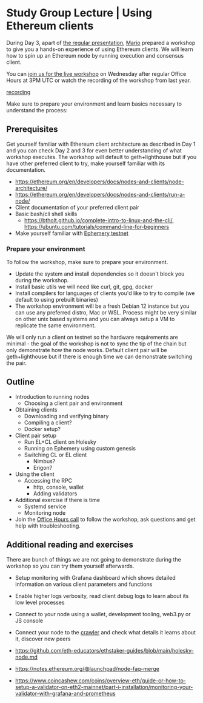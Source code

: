 # Study Group Lecture | Using Ethereum clients  

During Day 3, apart of [the regular presentation](https://epf.wiki/#/eps/week3), [Mario](https://twitter.com/TMIYChao) prepared a workshop to give you a hands-on experience of using Ethereum clients. We will learn how to spin up an Ethereum node by running execution and consensus client. 

You can [join us for the live workshop](https://meet.ethereum.org/eps-office-hours) on Wednesday after regular Office Hours at 3PM UTC or watch the recording of the workshop from last year.

[recording](https://www.youtube.com/embed/KxXowOZ2DLs?si=yLpNoczrUmxj4kE4 ':include :type=iframe width=100% height=560 frameborder="0" allow="fullscreen" allowfullscreen encrypted-media gyroscope picture-in-picture web-share')

Make sure to prepare your environment and learn basics necessary to understand the process: 

## Prerequisites

Get yourself familiar with Ethereum client architecture as described in Day 1 and you can check Day 2 and 3 for even better understanding of what workshop executes. The workshop will default to geth+lighthouse but if you have other preferred client to try, make yourself familiar with its documentation. 

- https://ethereum.org/en/developers/docs/nodes-and-clients/node-architecture/
- https://ethereum.org/en/developers/docs/nodes-and-clients/run-a-node/
- Client documentation of your preferred client pair 
- Basic bash/cli shell skills 
    - https://btholt.github.io/complete-intro-to-linux-and-the-cli/, https://ubuntu.com/tutorials/command-line-for-beginners
- Make yourself familiar with [Ephemery testnet](https://ephemery.dev)

### Prepare your environment 

To follow the workshop, make sure to prepare your environment. 

- Update the system and install dependencies so it doesn't block you during the workshop.  
- Install basic utils we will need like curl, git, gpg, docker
- Install compilers for languages of clients you'd like to try to compile (we default to using prebuilt binaries)
- The workshop environment will be a fresh Debian 12 instance but you can use any preferred distro, Mac or WSL. Process might be very similar on other unix based systems and you can always setup a VM to replicate the same environment. 

We will only run a client on testnet so the hardware requirements are minimal - the goal of the workshop is not to sync the tip of the chain but only demonstrate how the node works. Default client pair will be geth+lighthouse but if there is enough time we can demonstrate switching the pair. 

## Outline

- Introduction to running nodes
    - Choosing a client pair and environment
- Obtaining clients 
    - Downloading and verifying binary
    - Compiling a client? 
    - Docker setup? 
- Client pair setup
    - Run EL+CL client on Holesky
    - Running on Ephemery using custom genesis 
    - Switching CL or EL client
        - Nimbus? 
        - Erigon? 
- Using the client
    - Accessing the RPC
        - http, console, wallet
        - Adding validators 
- Additional exercise if there is time
    - Systemd service
    - Monitoring node
- Join the [Office Hours call](https://meet.ethereum.org/eps-office-hours) to follow the workshop, ask questions and get help with troubleshooting.

## Additional reading and exercises 

There are bunch of things we are not going to demonstrate during the workshop so you can try them yourself afterwards. 

- Setup monitoring with Grafana dashboard which shows detailed information on various client parameters and functions
- Enable higher logs verbosity, read client debug logs to learn about its low level processes 
- Connect to your node using a wallet, development tooling, web3.py or JS console 
- Connect your node to the [crawler](https://www.ethernets.io/help/) and check what details it learns about it, discover new peers

- https://github.com/eth-educators/ethstaker-guides/blob/main/holesky-node.md
- https://notes.ethereum.org/@launchpad/node-faq-merge
- https://www.coincashew.com/coins/overview-eth/guide-or-how-to-setup-a-validator-on-eth2-mainnet/part-i-installation/monitoring-your-validator-with-grafana-and-prometheus





